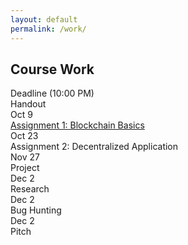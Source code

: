 ```yaml
---
layout: default
permalink: /work/
---
```


## Course Work

<div class="grid">
    <div class="hrow row">
        <div class="hcolumn column2">Deadline (10:00 PM)</div>
        <div class="column3">Handout</div>
    </div>
    <div class="row">
        <div class="column2">Oct 9</div>
        <div class="column3"><a href="https://classroom.github.com/a/SEuKDjNN">Assignment 1: Blockchain Basics</a></div>
    </div>
    <div class="row">
        <div class="column2">Oct 23</div>
        <div class="column3">Assignment 2: Decentralized Application</div>
    </div>
    <div class="row">
        <div class="column2">Nov 27</div>
        <div class="column3">Project</div>
    </div>
    <div class="row">
        <div class="column2">Dec 2</div>
        <div class="column3">Research</div>
    </div>
    <div class="row">
        <div class="column2">Dec 2</div>
        <div class="column3">Bug Hunting</div>
    </div>
    <div class="row">
        <div class="column2">Dec 2</div>
        <div class="column3">Pitch</div>
    </div>
</div>

   

